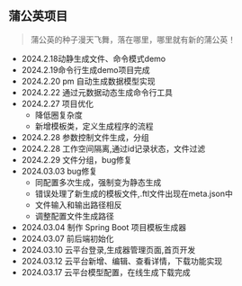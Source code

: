 ## 蒲公英项目
> 蒲公英的种子漫天飞舞，落在哪里，哪里就有新的蒲公英！

- 2024.2.18动静生成文件、命令模式demo
- 2024.2.19命令行生成demo项目完成
- 2024.2.20 pm 自动生成数据模型实现
- 2024.2.22 通过元数据动态生成命令行工具
- 2024.2.27 项目优化
  - 降低圈复杂度
  - 新增模板类，定义生成程序的流程
- 2024.2.28 参数控制文件生成，分组
- 2024.2.28 工作空间隔离,通过id记录状态，文件过滤
- 2024.2.29 文件分组，bug修复
- 2024.03.03 bug修复
  - 同配置多次生成，强制变为静态生成
  - 错误处理了新生成的模板文件,.ftl文件出现在meta.json中
  - 文件输入和输出路径相反
  - 调整配置文件生成路径
- 2024.03.04 制作 Spring Boot 项目模板生成器
- 2024.03.07 前后端初始化
- 2024.03.10 云平台登录,生成器管理页面,首页开发
- 2024.03.12 云平台新增、编辑、查看详情，下载功能实现
- 2024.03.17 云平台模型配置，在线生成下载完成